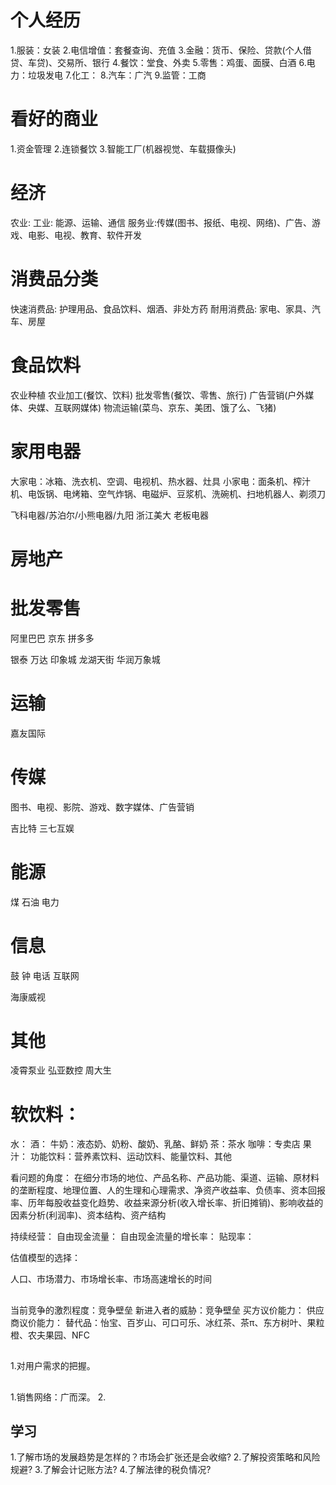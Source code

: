 # 个人经历
1.服装：女装
2.电信增值：套餐查询、充值
3.金融：货币、保险、贷款(个人借贷、车贷)、交易所、银行
4.餐饮：堂食、外卖
5.零售：鸡蛋、面膜、白酒
6.电力：垃圾发电
7.化工：
8.汽车：广汽
9.监管：工商

# 看好的商业
1.资金管理
2.连锁餐饮
3.智能工厂(机器视觉、车载摄像头)

# 经济
农业:
工业: 能源、运输、通信
服务业:传媒(图书、报纸、电视、网络)、广告、游戏、电影、电视、教育、软件开发

# 消费品分类
快速消费品: 护理用品、食品饮料、烟酒、非处方药
耐用消费品: 家电、家具、汽车、房屋

# 食品饮料
农业种植
农业加工(餐饮、饮料)
批发零售(餐饮、零售、旅行)
广告营销(户外媒体、央媒、互联网媒体)
物流运输(菜鸟、京东、美团、饿了么、飞猪)

# 家用电器
大家电：冰箱、洗衣机、空调、电视机、热水器、灶具
小家电：面条机、榨汁机、电饭锅、电烤箱、空气炸锅、电磁炉、豆浆机、洗碗机、扫地机器人、剃须刀

飞科电器/苏泊尔/小熊电器/九阳
浙江美大
老板电器
# 房地产

# 批发零售
阿里巴巴
京东
拼多多

银泰
万达
印象城
龙湖天街
华润万象城

# 运输
嘉友国际

# 传媒
图书、电视、影院、游戏、数字媒体、广告营销

吉比特
三七互娱
# 能源
煤
石油
电力


# 信息
鼓
钟
电话
互联网

海康威视

# 其他
凌霄泵业
弘亚数控
周大生


# 软饮料：
水：
酒：
牛奶：液态奶、奶粉、酸奶、乳酪、鲜奶
茶：茶水
咖啡：专卖店
果汁：
功能饮料：营养素饮料、运动饮料、能量饮料、其他

看问题的角度：
在细分市场的地位、产品名称、产品功能、渠道、运输、原材料的垄断程度、地理位置、人的生理和心理需求、净资产收益率、负债率、资本回报率、历年每股收益变化趋势、收益来源分析(收入增长率、折旧摊销)、影响收益的因素分析(利润率)、资本结构、资产结构


持续经营：
自由现金流量：
自由现金流量的增长率：
贴现率：

估值模型的选择：

人口、市场潜力、市场增长率、市场高速增长的时间

## 
当前竞争的激烈程度：竞争壁垒
新进入者的威胁：竞争壁垒
买方议价能力：
供应商议价能力：
替代品：怡宝、百岁山、可口可乐、冰红茶、茶π、东方树叶、果粒橙、农夫果园、NFC

##
1.对用户需求的把握。

## 
1.销售网络：广而深。
2.

## 学习
1.了解市场的发展趋势是怎样的？市场会扩张还是会收缩?
2.了解投资策略和风险规避?
3.了解会计记账方法?
4.了解法律的税负情况?









